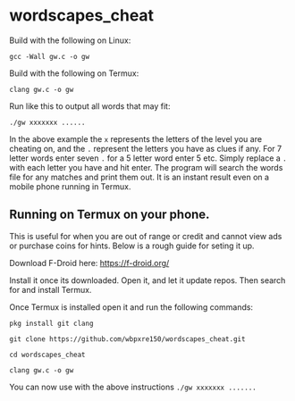 # wordscapes_cheat


Build with the following on Linux:

`gcc -Wall gw.c -o gw`

Build with the following on Termux:

`clang gw.c -o gw`

Run like this to output all words that may fit:

`./gw xxxxxxx ......`

In the above example the `x` represents the letters of the level you are cheating on, and the `.` represent the letters you have as clues if any. For 7 letter words enter seven `.` for a 5 letter word enter 5 etc. Simply replace a `.` with each letter you have and hit enter. The program will search the words file for any matches and print them out. It is an instant result even on a mobile phone running in Termux. 

## Running on Termux on your phone. 

This is useful for when you are out of range or credit and cannot view ads or purchase coins for hints. Below is a rough guide for seting it up. 

Download F-Droid here: https://f-droid.org/

Install it once its downloaded. Open it, and let it update repos. Then search for and install Termux. 

Once Termux is installed open it and run the following commands: 

`pkg install git clang`

`git clone https://github.com/wbpxre150/wordscapes_cheat.git`

`cd wordscapes_cheat`

`clang gw.c -o gw`

You can now use with the above instructions `./gw xxxxxxx .......` 
